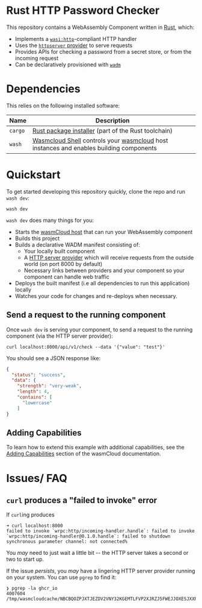 # Rust HTTP Password Checker

This repository contains a WebAssembly Component written in [Rust][rust], which:

- Implements a [`wasi:http`][wasi-http]-compliant HTTP handler
- Uses the [`httpserver` provider][httpserver-provider] to serve requests
- Provides APIs for checking a password from a secret store, or from the incoming request
- Can be declaratively provisioned with [`wadm`][wadm]

[wasi-http]: https://github.com/WebAssembly/wasi-http
[httpserver-provider]: https://github.com/wasmCloud/wasmCloud/tree/main/crates/providers/http-server
[httpserver-interface]: https://github.com/wasmCloud/interfaces/tree/main/httpserver
[wadm]: https://github.com/wasmCloud/wadm
[wasmcloud]: https://wasmcloud.com/docs/intro
[rust]: https://rust-lang.org

# Dependencies

This relies on the following installed software:

| Name    | Description                                                                                                 |
|---------|-------------------------------------------------------------------------------------------------------------|
| `cargo` | [Rust package installer][cargo] (part of the Rust toolchain)                                                |
| `wash`  | [Wasmcloud Shell][wash] controls your [wasmcloud][wasmcloud] host instances and enables building components |

[wash]: https://github.com/wasmCloud/wasmCloud/tree/main/crates/wash-cli
[cargo]: https://doc.rust-lang.org/cargo

# Quickstart

To get started developing this repository quickly, clone the repo and run `wash dev`:

```console
wash dev
```

`wash dev` does many things for you:

- Starts the [wasmCloud host][wasmcloud-host] that can run your WebAssembly component
- Builds this project
- Builds a declarative WADM manifest consisting of:
  - Your locally built component
  - A [HTTP server provider][httpserver-provider] which will receive requests from the outside world (on port 8000 by default)
  - Necessary links between providers and your component so your component can handle web traffic
- Deploys the built manifest (i.e all dependencies to run this application) locally
- Watches your code for changes and re-deploys when necessary.

[wasmcloud-host]: https://wasmcloud.com/docs/concepts/hosts

## Send a request to the running component

Once `wash dev` is serving your component, to send a request to the running component (via the HTTP server provider):

```console
curl localhost:8000/api/v1/check --data '{"value": "test"}'
```

You should see a JSON response like:

```json
{
  "status": "success",
  "data": {
    "strength": "very-weak",
    "length": 4,
    "contains": [
      "lowercase"
    ]
}
```

## Adding Capabilities

To learn how to extend this example with additional capabilities, see the [Adding Capabilities](https://wasmcloud.com/docs/tour/adding-capabilities?lang=rust) section of the wasmCloud documentation.

# Issues/ FAQ

<summary>
<description>

## `curl` produces a "failed to invoke" error

</description>

If `curl`ing produces

```
➜ curl localhost:8000
failed to invoke `wrpc:http/incoming-handler.handle`: failed to invoke `wrpc:http/incoming-handler@0.1.0.handle`: failed to shutdown synchronous parameter channel: not connected%
```

You *may* need to just wait a little bit -- the HTTP server takes a second or two to start up.

If the issue *persists*, you *may* have a lingering HTTP server provider running on your system. You can use `pgrep` to find it:

```console
❯ pgrep -la ghcr_io
4007604 /tmp/wasmcloudcache/NBCBQOZPJXTJEZDV2VNY32KGEMTLFVP2XJRZJ5FWEJJOXESJXXR2RO46/ghcr_io_wasmcloud_http_server_0_23_1
```

</summary>
